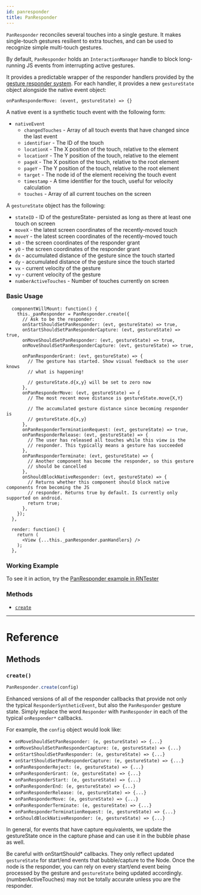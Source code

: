 ```yaml
---
id: panresponder
title: PanResponder
---
```


`PanResponder` reconciles several touches into a single gesture. It makes
single-touch gestures resilient to extra touches, and can be used to
recognize simple multi-touch gestures.

By default, `PanResponder` holds an `InteractionManager` handle to block
long-running JS events from interrupting active gestures.

It provides a predictable wrapper of the responder handlers provided by the
[gesture responder system](docs/gesture-responder-system.html).
For each handler, it provides a new `gestureState` object alongside the
native event object:

```
onPanResponderMove: (event, gestureState) => {}
```

A native event is a synthetic touch event with the following form:

 - `nativeEvent`
     + `changedTouches` - Array of all touch events that have changed since the last event
     + `identifier` - The ID of the touch
     + `locationX` - The X position of the touch, relative to the element
     + `locationY` - The Y position of the touch, relative to the element
     + `pageX` - The X position of the touch, relative to the root element
     + `pageY` - The Y position of the touch, relative to the root element
     + `target` - The node id of the element receiving the touch event
     + `timestamp` - A time identifier for the touch, useful for velocity calculation
     + `touches` - Array of all current touches on the screen

A `gestureState` object has the following:

 - `stateID` - ID of the gestureState- persisted as long as there at least
    one touch on screen
 - `moveX` - the latest screen coordinates of the recently-moved touch
 - `moveY` - the latest screen coordinates of the recently-moved touch
 - `x0` - the screen coordinates of the responder grant
 - `y0` - the screen coordinates of the responder grant
 - `dx` - accumulated distance of the gesture since the touch started
 - `dy` - accumulated distance of the gesture since the touch started
 - `vx` - current velocity of the gesture
 - `vy` - current velocity of the gesture
 - `numberActiveTouches` - Number of touches currently on screen

### Basic Usage

```
  componentWillMount: function() {
    this._panResponder = PanResponder.create({
      // Ask to be the responder:
      onStartShouldSetPanResponder: (evt, gestureState) => true,
      onStartShouldSetPanResponderCapture: (evt, gestureState) => true,
      onMoveShouldSetPanResponder: (evt, gestureState) => true,
      onMoveShouldSetPanResponderCapture: (evt, gestureState) => true,

      onPanResponderGrant: (evt, gestureState) => {
        // The gesture has started. Show visual feedback so the user knows
        // what is happening!

        // gestureState.d{x,y} will be set to zero now
      },
      onPanResponderMove: (evt, gestureState) => {
        // The most recent move distance is gestureState.move{X,Y}

        // The accumulated gesture distance since becoming responder is
        // gestureState.d{x,y}
      },
      onPanResponderTerminationRequest: (evt, gestureState) => true,
      onPanResponderRelease: (evt, gestureState) => {
        // The user has released all touches while this view is the
        // responder. This typically means a gesture has succeeded
      },
      onPanResponderTerminate: (evt, gestureState) => {
        // Another component has become the responder, so this gesture
        // should be cancelled
      },
      onShouldBlockNativeResponder: (evt, gestureState) => {
        // Returns whether this component should block native components from becoming the JS
        // responder. Returns true by default. Is currently only supported on android.
        return true;
      },
    });
  },

  render: function() {
    return (
      <View {...this._panResponder.panHandlers} />
    );
  },

```

### Working Example

To see it in action, try the
[PanResponder example in RNTester](https://github.com/facebook/react-native/blob/master/RNTester/js/PanResponderExample.js)


### Methods

- [`create`](docs/panresponder.html#create)




---

# Reference

## Methods

### `create()`

```javascript
PanResponder.create(config)
```

Enhanced versions of all of the responder callbacks
that provide not only the typical `ResponderSyntheticEvent`, but also the `PanResponder` gesture state.  Simply replace the word `Responder` with
`PanResponder` in each of the typical `onResponder*` callbacks.

For example, the `config` object would look like:

- `onMoveShouldSetPanResponder: (e, gestureState) => {...}`
- `onMoveShouldSetPanResponderCapture: (e, gestureState) => {...}`
- `onStartShouldSetPanResponder: (e, gestureState) => {...}`
- `onStartShouldSetPanResponderCapture: (e, gestureState) => {...}`
- `onPanResponderReject: (e, gestureState) => {...}`
- `onPanResponderGrant: (e, gestureState) => {...}`
- `onPanResponderStart: (e, gestureState) => {...}`
- `onPanResponderEnd: (e, gestureState) => {...}`
- `onPanResponderRelease: (e, gestureState) => {...}`
- `onPanResponderMove: (e, gestureState) => {...}`
- `onPanResponderTerminate: (e, gestureState) => {...}`
- `onPanResponderTerminationRequest: (e, gestureState) => {...}`
- `onShouldBlockNativeResponder: (e, gestureState) => {...}`

In general, for events that have capture equivalents, we update the gestureState once in the capture phase and can use it in the bubble phase as well.

Be careful with onStartShould* callbacks. They only reflect updated `gestureState` for start/end events that bubble/capture to the Node. Once the node is the responder, you can rely on every start/end event  being processed by the gesture and `gestureState` being updated accordingly. (numberActiveTouches) may not be totally accurate unless you are the responder.


